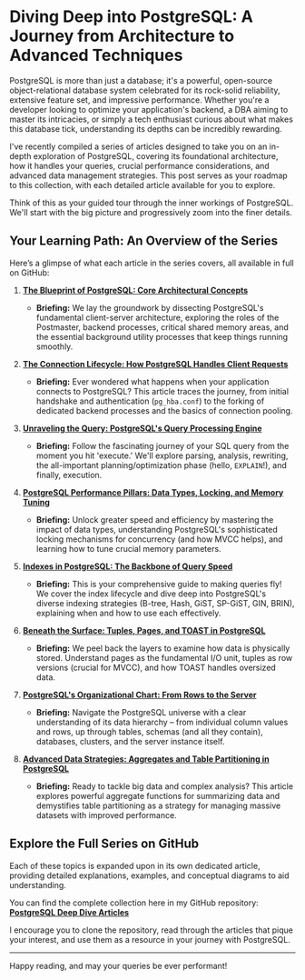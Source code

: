 # Diving Deep into PostgreSQL: A Journey from Architecture to Advanced Techniques

PostgreSQL is more than just a database; it's a powerful, open-source object-relational database system celebrated for its rock-solid reliability, extensive feature set, and impressive performance. Whether you're a developer looking to optimize your application's backend, a DBA aiming to master its intricacies, or simply a tech enthusiast curious about what makes this database tick, understanding its depths can be incredibly rewarding.

I've recently compiled a series of articles designed to take you on an in-depth exploration of PostgreSQL, covering its foundational architecture, how it handles your queries, crucial performance considerations, and advanced data management strategies. This post serves as your roadmap to this collection, with each detailed article available for you to explore.

Think of this as your guided tour through the inner workings of PostgreSQL. We'll start with the big picture and progressively zoom into the finer details.

## Your Learning Path: An Overview of the Series

Here’s a glimpse of what each article in the series covers, all available in full on GitHub:

1.  **[The Blueprint of PostgreSQL: Core Architectural Concepts](https://github.com/FacuRamallo/articles/tree/master/postgresql/article1.md)**
    * **Briefing:** We lay the groundwork by dissecting PostgreSQL's fundamental client-server architecture, exploring the roles of the Postmaster, backend processes, critical shared memory areas, and the essential background utility processes that keep things running smoothly.

2.  **[The Connection Lifecycle: How PostgreSQL Handles Client Requests](https://github.com/FacuRamallo/articles/tree/master/postgresql/article2.md)**
    * **Briefing:** Ever wondered what happens when your application connects to PostgreSQL? This article traces the journey, from initial handshake and authentication (`pg_hba.conf`) to the forking of dedicated backend processes and the basics of connection pooling.

3.  **[Unraveling the Query: PostgreSQL's Query Processing Engine](https://github.com/FacuRamallo/articles/tree/master/postgresql/article3.md)**
    * **Briefing:** Follow the fascinating journey of your SQL query from the moment you hit 'execute.' We'll explore parsing, analysis, rewriting, the all-important planning/optimization phase (hello, `EXPLAIN`!), and finally, execution.

4.  **[PostgreSQL Performance Pillars: Data Types, Locking, and Memory Tuning](https://github.com/FacuRamallo/articles/tree/master/postgresql/article4.md)**
    * **Briefing:** Unlock greater speed and efficiency by mastering the impact of data types, understanding PostgreSQL's sophisticated locking mechanisms for concurrency (and how MVCC helps), and learning how to tune crucial memory parameters.

5.  **[Indexes in PostgreSQL: The Backbone of Query Speed](https://github.com/FacuRamallo/articles/tree/master/postgresql/article5.md)**
    * **Briefing:** This is your comprehensive guide to making queries fly! We cover the index lifecycle and dive deep into PostgreSQL's diverse indexing strategies (B-tree, Hash, GiST, SP-GiST, GIN, BRIN), explaining when and how to use each effectively.

6.  **[Beneath the Surface: Tuples, Pages, and TOAST in PostgreSQL](https://github.com/FacuRamallo/articles/tree/master/postgresql/article6.md)**
    * **Briefing:** We peel back the layers to examine how data is physically stored. Understand pages as the fundamental I/O unit, tuples as row versions (crucial for MVCC), and how TOAST handles oversized data.

7.  **[PostgreSQL's Organizational Chart: From Rows to the Server](https://github.com/FacuRamallo/articles/tree/master/postgresql/article7.md)**
    * **Briefing:** Navigate the PostgreSQL universe with a clear understanding of its data hierarchy – from individual column values and rows, up through tables, schemas (and all they contain), databases, clusters, and the server instance itself.

8.  **[Advanced Data Strategies: Aggregates and Table Partitioning in PostgreSQL](https://github.com/FacuRamallo/articles/tree/master/postgresql/article8.md)**
    * **Briefing:** Ready to tackle big data and complex analysis? This article explores powerful aggregate functions for summarizing data and demystifies table partitioning as a strategy for managing massive datasets with improved performance.

## Explore the Full Series on GitHub

Each of these topics is expanded upon in its own dedicated article, providing detailed explanations, examples, and conceptual diagrams to aid understanding.

You can find the complete collection here in my GitHub repository:
[**PostgreSQL Deep Dive Articles**](https://github.com/FacuRamallo/articles/tree/master/postgresql)

I encourage you to clone the repository, read through the articles that pique your interest, and use them as a resource in your journey with PostgreSQL.

---

Happy reading, and may your queries be ever performant!
